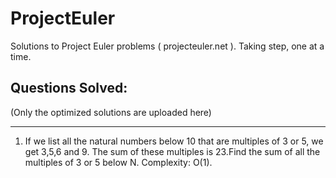 # ProjectEuler
Solutions to Project Euler problems ( projecteuler.net ). Taking step, one at a time. 

## Questions Solved: 
(Only the optimized solutions are uploaded here) 

---

1. If we list all the natural numbers below 10 that are multiples of 3 or 5, we get 3,5,6 and 9. The sum of these multiples is 23.Find the sum of all the multiples of 3 or 5 below N. Complexity: O(1). 
